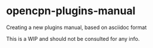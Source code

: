 # opencpn-plugins-manual
Creating a new plugins manual, based on asciidoc format

This is a WIP and should not be consulted for any info.

